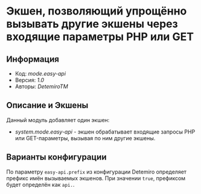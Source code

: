 # Экшен, позволяющий упрощённо вызывать другие экшены через входящие параметры PHP или GET

## Информация

* Код: *mode.easy-api*
* Версия: *1.0*
* Авторы: *DetemiroTM*

## Описание и Экшены

Данный модуль добавляет один экшен: 

* *system.mode.easy-api* - экшен обрабатывает входящие запросы PHP или GET-параметры, вызывая по ним другие экшены.

## Варианты конфигурации

По параметру `easy-api.prefix` из конфигурации Detemiro определяет префикс имён вызываемых экшенов. 
При значении `true`, префиксом будет определён как `api.`.